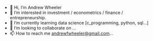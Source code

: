 - 👋 Hi, I’m Andrew Wheeler
- 👀 I’m interested in investment / econometrics / finance / entrepreneurship.
- 🌱 I’m currently learning data science [c_programming, python, sql...]
- 💞️ I’m looking to collaborate on ...
- 📫 How to reach me andrewfwheeler@gmail.com...

<!---
andrewfwheeler/andrewfwheeler is a ✨ special ✨ repository because its `README.md` (this file) appears on your GitHub profile.
You can click the Preview link to take a look at your changes.
--->
